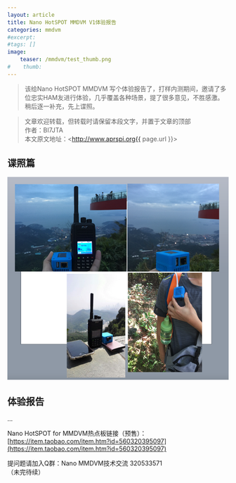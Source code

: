 ```yaml
---
layout: article
title: Nano HotSPOT MMDVM V1体验报告
categories: mmdvm
#excerpt:
#tags: []
image:
    teaser: /mmdvm/test_thumb.png
#    thumb:
---
```



> 该给Nano HotSPOT MMDVM 写个体验报告了，打样内测期间，邀请了多位忠实HAM友进行体验，几乎覆盖各种场景，提了很多意见，不胜感激。稍后逐一补充，先上谍照。

> 文章欢迎转载，但转载时请保留本段文字，并置于文章的顶部  
> 作者：BI7JTA  
> 本文原文地址：<http://www.aprspi.org{{ page.url }}>

## 谍照篇

![osc_archi](/images/mmdvm/test_all_photo.png)  
 

## 体验报告
...  

Nano HotSPOT for MMDVM热点板链接（预售）：  
[https://item.taobao.com/item.htm?id=560320395097](https://item.taobao.com/item.htm?id=560320395097)   

提问题请加入Q群：Nano MMDVM技术交流 320533571  
（未完待续）





